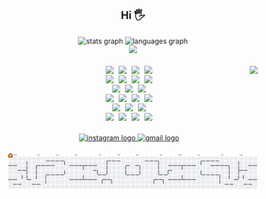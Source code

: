 <h2 align="center">Hi 🖐️</h2>

###

<div align="center">
  <img src="https://github-readme-stats.vercel.app/api?username=nahyeongjin1&hide_title=false&hide_rank=false&show_icons=true&include_all_commits=true&count_private=true&disable_animations=false&theme=dracula&locale=en&hide_border=false" height="150" alt="stats graph" />
  <img src="https://github-readme-stats.vercel.app/api/top-langs?username=nahyeongjin1&locale=en&hide_title=false&layout=compact&card_width=320&langs_count=6&theme=dracula&hide_border=false" height="150" alt="languages graph"  />
</div>
<div align="center">
  <a href="https://solved.ac/skgudwls">
    <img src="http://mazassumnida.wtf/api/v2/generate_badge?boj=skgudwls" />
  </a>
</div>

###

<img align="right" height="150" src="https://media.giphy.com/media/M9gbBd9nbDrOTu1Mqx/giphy.gif"  />

###

<div align="center">
  <img src="https://img.shields.io/badge/Javascript-F7DF1E?style=flat&logo=javascript&logoColor=white" />
  <img width="2" />
  <img src="https://img.shields.io/badge/Typescript-3178C6?style=flat&logo=typescript&logoColor=white" />
  <img width="2" />
  <img src="https://img.shields.io/badge/HTML5-E34F26?style=flat&logo=html5&logoColor=white" />
  <img width="2" />
  <img src="https://img.shields.io/badge/CSS-663399?style=flat&logo=css&logoColor=white" />
  <br />
  <img src="https://img.shields.io/badge/C-A8B9CC?style=flat&logo=c&logoColor=white" />
  <img width="2" />
  <img src="https://img.shields.io/badge/C++-00599C?style=flat&logo=cplusplus&logoColor=white" />
  <img width="2" />
  <img src="https://img.shields.io/badge/Python-3776AB?style=flat&logo=python&logoColor=white" />
  <img width="2" />
  <img src="https://img.shields.io/badge/Kotlin-7F52FF?style=flat&logo=kotlin&logoColor=white" />
  <br />
  <img src="https://img.shields.io/badge/Node.js-5FA04E?style=flat&logo=nodedotjs&logoColor=white" />
  <img width="2" />
  <img src="https://img.shields.io/badge/Fastify-000000?style=flat&logo=fastify&logoColor=white" />
  <img width="2" />
  <img src="https://img.shields.io/badge/Express.js-000000?style=flat&logo=express&logoColor=white" />
  <br />
  <img src="https://img.shields.io/badge/React-61DAFB?style=flat&logo=react&logoColor=white" />
  <img width="2" />
  <img src="https://img.shields.io/badge/Vite-646CFF?style=flat&logo=vite&logoColor=white" />
  <img width="2" />
  <img src="https://img.shields.io/badge/Tailwind CSS-06B6D4?style=flat&logo=tailwindcss&logoColor=white" />
  <img width="2" />
  <img src="https://img.shields.io/badge/Shadcn-000000?style=flat&logo=shadcnui&logoColor=white" />
  <br />
  <img src="https://img.shields.io/badge/Linux-FCC624?style=flat&logo=linux&logoColor=white" />
  <img width="2" />
  <img src="https://img.shields.io/badge/Git-F05032?style=flat&logo=git&logoColor=white" />
  <img width="2" />
  <img src="https://img.shields.io/badge/GitHub Actions-2088FF?style=flat&logo=githubactions&logoColor=white" />
  <br />
  <img src="https://img.shields.io/badge/MongoDB-47A248?style=flat&logo=mongodb&logoColor=white" />
  <img width="2" />
  <img src="https://img.shields.io/badge/Mongoose-880000?style=flat&logo=mongoose&logoColor=white" />
  <img width="2" />
  <img src="https://img.shields.io/badge/SQLite-003B57?style=flat&logo=sqlite&logoColor=white" />
  <img width="2" />
  <img src="https://img.shields.io/badge/Prisma-2D3748?style=flat&logo=prisma&logoColor=white" />
</div>

###

<div align="center">
  <a href="https://www.instagram.com/nagudwls/?hl=ko" target="_blank">
    <img src="https://img.shields.io/static/v1?message=INSTAGRAM&logo=instagram&label=&color=E4405F&logoColor=white&labelColor=&style=for-the-badge" height="35" alt="instagram logo"  />
  </a>
  <a href="matilto:hastroboy@gmail.com" target="_blank">
    <img src="https://img.shields.io/static/v1?message=Gmail&logo=gmail&label=&color=D14836&logoColor=white&labelColor=&style=for-the-badge" height="35" alt="gmail logo"  />
  </a>
</div>

###

<picture>
  <source media="(prefers-color-scheme: dark)" srcset="https://raw.githubusercontent.com/nahyeongjin1/nahyeongjin1/output/pacman-contribution-graph-dark.svg">
  <source media="(prefers-color-scheme: light)" srcset="https://raw.githubusercontent.com/nahyeongjin1/nahyeongjin1/output/pacman-contribution-graph.svg">
  <img alt="pacman contribution graph" src="https://raw.githubusercontent.com/nahyeongjin1/nahyeongjin1/output/pacman-contribution-graph.svg">
</picture>

###
